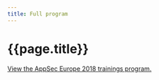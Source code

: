 ```yaml
---
title: Full program
---
```


# {{page.title}}


<a id="sched-embed" href="https://appseceurope2018a.sched.com/">View the AppSec Europe 2018 trainings program.</a><script type="text/javascript" src="//appseceurope2018a.sched.com/js/embed.js"></script>
